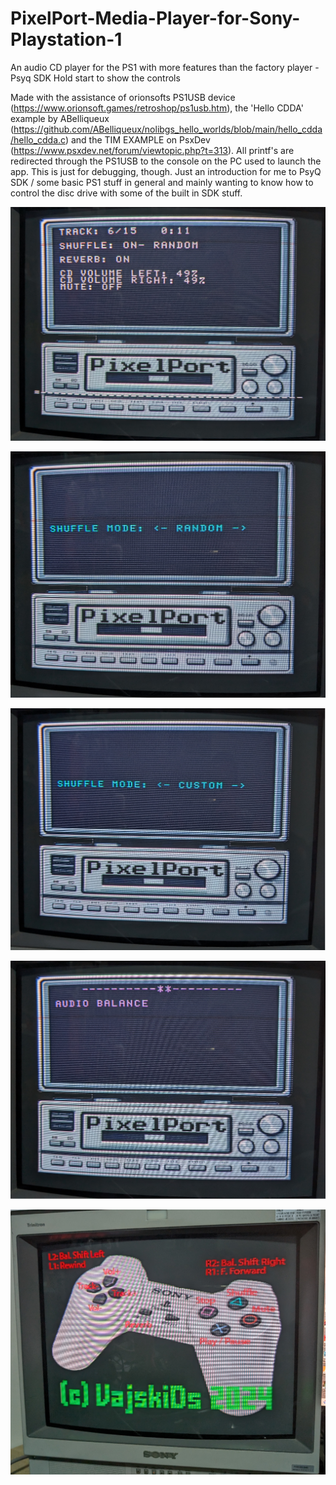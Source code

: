 # PixelPort-Media-Player-for-Sony-Playstation-1
An audio CD player for the PS1 with more features than the factory player - Psyq SDK
Hold start to show the controls

Made with the assistance of orionsofts PS1USB device (https://www.orionsoft.games/retroshop/ps1usb.htm), the 'Hello CDDA' example by ABelliqueux (https://github.com/ABelliqueux/nolibgs_hello_worlds/blob/main/hello_cdda/hello_cdda.c) and the TIM EXAMPLE on PsxDev (https://www.psxdev.net/forum/viewtopic.php?t=313).
All printf's are redirected through the PS1USB to the console on the PC used to launch the app. This is just for debugging, though. Just an introduction for me to PsyQ SDK / some basic PS1 stuff in general and mainly wanting to know how to control the disc drive with some of the built in SDK stuff.


<p align="center">
  <img src="/images/display.png" alt="V2 Board">
</p>

<p align="center">
  <img src="/images/shufflemode1.png" alt="V2 Board">
</p>

<p align="center">
  <img src="/images/shufflemode2.png" alt="V2 Board">
</p>

<p align="center">
  <img src="/images/balance.png" alt="V2 Board">
</p>

<p align="center">
  <img src="/images/startButton.png" alt="V2 Board">
</p>
